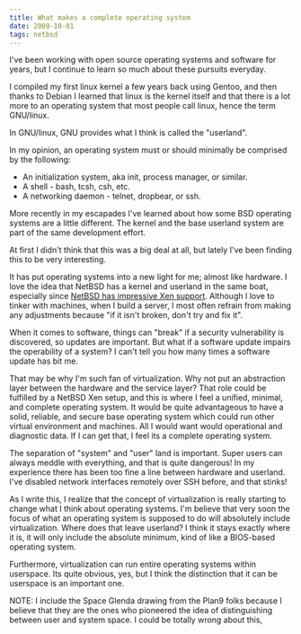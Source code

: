 ```yaml
---
title: What makes a complete operating system 
date: 2009-10-01
tags: netbsd
---
```

<span style="display: inline;">
I've been working with open source operating systems and software for years, but I continue to learn so much about these pursuits everyday.

I compiled my first linux kernel a few years back using Gentoo, and then thanks to Debian I learned that linux is the kernel itself and that there is a lot more to an operating system that most people call linux, hence the term GNU/linux.

In GNU/linux, GNU provides what I think is called the "userland".

In my opinion, an operating system must or should minimally be comprised by the following:

* An initialization system, aka init, process manager, or similar.
* A shell - bash, tcsh, csh, etc.
* A networking daemon - telnet, dropbear, or ssh.

More recently in my escapades I've learned about how some BSD operating systems are a little different. The kernel and the base userland system are part of the same development effort.

At first I didn't think that this was a big deal at all, but lately I've been finding this to be very interesting.

It has put operating systems into a new light for me; almost like hardware. I love the idea that NetBSD has a kernel and userland in the same boat, especially since [NetBSD has impressive Xen support](http://www.docunext.com/blog/2009/09/a-case-for-debian-gnuknetbsd.html). Although I love to tinker with machines, when I build a server, I most often refrain from making any adjustments because "if it isn't broken, don't try and fix it".

When it comes to software, things can "break" if a security vulnerability is discovered, so updates are important. But what if a software update impairs the operability of a system? I can't tell you how many times a software update has bit me.

That may be why I'm such fan of virtualization. Why not put an abstraction layer between the hardware and the service layer? That role could be fulfilled by a NetBSD Xen setup, and this is where I feel a unified, minimal, and complete operating system. It would be quite advantageous to have a solid, reliable, and secure base operating system which could run other virtual environment and machines. All I would want would operational and diagnostic data. If I can get that, I feel its a complete operating system.

The separation of "system" and "user" land is important. Super users can always meddle with everything, and that is quite dangerous! In my experience there has been too fine a line between hardware and userland. I've disabled network interfaces remotely over SSH before, and that stinks!

As I write this, I realize that the concept of virtualization is really starting to change what I think about operating systems. I'm believe that very soon the focus of what an operating system is supposed to do will absolutely include virtualization. Where does that leave userland? I think it stays exactly where it is, it will only include the absolute minimum, kind of like a BIOS-based operating system.

Furthermore, virtualization can run entire operating systems within userspace. Its quite obvious, yes, but I think the distinction that it can be userspace is an important one.

NOTE: I include the Space Glenda drawing from the Plan9 folks because I believe that they are the ones who pioneered the idea of distinguishing between user and system space. I could be totally wrong about this,

